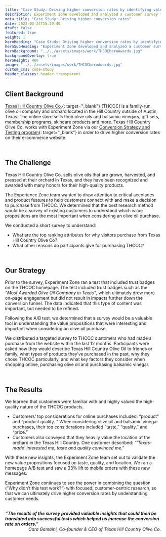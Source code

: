 ```yaml
---
title: "Case Study: Driving higher conversion rates by identifying value propositions that matter to potential customers"
description: Experiment Zone developed and analyzed a customer survey to uncover the most important value propositions to customers shopping for olive oil
meta_title: "Case Study: Driving higher conversion rates"
date: 2023-03-24T15:29:40
draft: false
featured: true
weight: 1
heroHeading: "Case Study: Driving higher conversion rates by identifying value propositions that matter to potential customers"
heroSubHeading: "Experiment Zone developed and analyzed a customer survey to uncover the most important value propositions to customers shopping for olive oil"
heroBackground: "../../assets/images/work/THCOCheroAwards.jpg"
backgroundOverlay: true
heroHeight: 400
image: "../../assets/images/work/THCOCheroAwards.jpg"
custom_css: case-study
header_classes: header-transparent
---
```


<style>
   @media only screen and (max-width: 500px) {
      .hero-image .hero-text p {
         font-size: 1.3rem;
      }
      .hero-image .hero-text h1 {
         font-size: 1.75rem;
      }
   }
</style>

## Client Background

[Texas Hill Country Olive Co.](https://texashillcountryoliveco.com/){: target="\_blank"} (THCOC) is a family-run olive oil company and orchard located in the Hill Country outside of Austin, Texas. The online store sells their olive oils and balsamic vinegars, gift sets, membership programs, skincare products and more. Texas Hill Country Olive Co. works with Experiment Zone via our [Conversion Strategy and Testing program](/services/conversion-strategy-and-testing/){: target="\_blank"} in order to drive higher conversion rates on their e-commerce website.

<br>

## The Challenge

Texas Hill Country Olive Co. sells olive oils that are grown, harvested, and pressed at their orchard in Texas, and they have been recognized and awarded with many honors for their high-quality products.

The Experience Zone team wanted to draw attention to critical accolades and product features to help customers connect with and make a decision to purchase from THCOC. We determined that the best research method would be a survey of existing customers to understand which value propositions are the most important when considering an olive oil purchase.

We conducted a short survey to understand:
- What are the top ranking attributes for why visitors purchase from Texas Hill Country Olive Co?
- What other reasons do participants give for purchasing THCOC?

<br>

## Our Strategy

Prior to the survey, Experiment Zone ran a test that included trust badges on the THCOC homepage. The test included trust badges such as the *“Most Awarded Olive Oil Company in Texas”*, which ultimately drew more on-page engagement but did not result in impacts further down the conversion funnel. The data indicated that this type of content was important, but needed to be refined.

Following the A/B test, we determined that a survey would be a valuable tool in understanding the value propositions that were interesting and important when considering an olive oil purchase.

We distributed a targeted survey to THCOC customers who had made a purchase from the website within the last 12 months. Participants were asked how they would describe Texas Hill Country Olive Oil to friends or family, what types of products they’ve purchased in the past, why they chose THCOC particularly, and what key factors they consider when shopping online, purchasing olive oil and purchasing balsamic vinegar.

<br>

## The Results

We learned that customers were familiar with and highly valued the high-quality nature of the THCOC products.

- Customers’ top considerations for online purchases included: “product” and “product quality. ” When considering olive oil and balsamic vinegar purchases, their top considerations included “taste,” “quality,” and “price.”
- Customers also conveyed that they heavily value the location of the orchard in the Texas Hill Country. One customer described: *“‘Texas-made’ interested me, taste and quality convinced me.”*

With these new insights, the Experiment Zone team set out to validate the new value propositions focused on taste, quality, and location. We ran a homepage A/B test and saw a 33% lift to mobile orders with these new messages.

Experiment Zone continues to see the power in combining the question (“Why didn’t this test work?”) with focused, customer-centric research, so that we can ultimately drive higher conversion rates by understanding customer needs.

<br>

 <div class="thcoc-quote" style="font-style:italic;font-weight:bold;">
 “The results of the survey provided valuable insights that could then be translated into successful tests which helped us increase the conversion rate on orders.”
 <div style="text-align:right;font-style:italic;font-weight:normal;">
    Cara Gambini, Co-founder & CEO of Texas Hill Country Olive Co.
 </div>
 </div>



